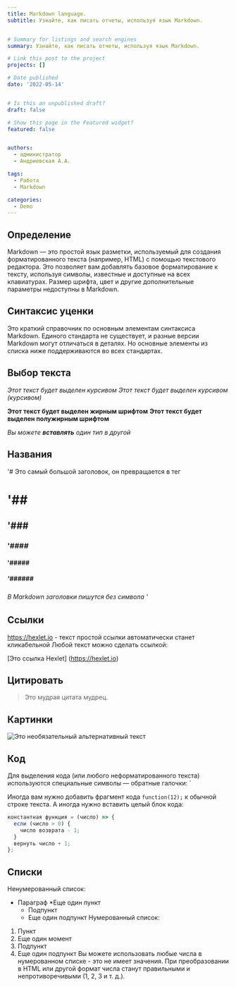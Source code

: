 ```yaml
---
title: Markdown language.
subtitle: Узнайте, как писать отчеты, используя язык Markdown.


# Summary for listings and search engines
summary: Узнайте, как писать отчеты, используя язык Markdown.

# Link this post to the project
projects: []

# Date published
date: '2022-05-14'


# Is this an unpublished draft?
draft: false

# Show this page in the Featured widget?
featured: false


authors:
  - администратор
  - Андриевская А.А.

tags:
  - Работа
  - Markdown 

categories:
  - Demo
---
```


## Определение

Markdown — это простой язык разметки, используемый для создания форматированного текста (например, HTML) с помощью текстового редактора. Это позволяет вам добавлять базовое форматирование к тексту, используя символы, известные и доступные на всех клавиатурах. Размер шрифта, цвет и другие дополнительные параметры недоступны в Markdown.

## Синтаксис уценки

Это краткий справочник по основным элементам синтаксиса Markdown. Единого стандарта не существует, и разные версии Markdown могут отличаться в деталях. Но основные элементы из списка ниже поддерживаются во всех стандартах.

## Выбор текста
*Этот текст будет выделен курсивом*
_Этот текст будет выделен курсивом (курсивом)_

**Этот текст будет выделен жирным шрифтом**
__Этот текст будет выделен полужирным шрифтом__

_Вы можете **вставлять** один тип в другой_

## Названия

'# Это самый большой заголовок, он превращается в тег <h1>
'## <h2>
'### <h3>
'#### <h4>
'##### <h5>
'###### <h6>

В Markdown заголовки пишутся без символа '

## Ссылки
https://hexlet.io - текст простой ссылки автоматически станет кликабельной
Любой текст можно сделать ссылкой:

[Это ссылка Hexlet] (https://hexlet.io)

## Цитировать

>Это мудрая цитата
> мудрец.

## Картинки

![Это необязательный альтернативный текст](/assets/images/markdown/markdown.png)

## Код

Для выделения кода (или любого неформатированного текста) используются специальные символы — обратные галочки: `

Иногда вам нужно добавить фрагмент кода `function(12);` к обычной строке текста.
А иногда нужно вставить целый блок кода:

```javascript
константная функция = (число) => {
  если (число > 0) {
    число возврата - 1;
  }
  вернуть число + 1;
};
```

## Списки

Ненумерованный список:

* Параграф
*Еще один пункт
  * Подпункт
  * Еще один подпункт
Нумерованный список:

1. Пункт
1. Еще один момент
  1. Подпункт
  1. Еще один подпункт
Вы можете использовать любые числа в нумерованном списке - это не имеет значения. При преобразовании в HTML или другой формат числа станут правильными и непротиворечивыми (1, 2, 3 и т. д.).


